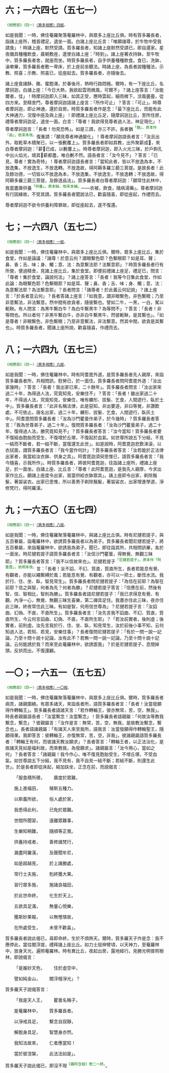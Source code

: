 # 六；一六四七（五七一）

<sup><font color="green">《相應部》（四一）[〈質多相應〉四經](https://github.com/gwsice/buddhism/blob/master/%E6%97%A9%E6%9C%9F/%E5%8D%97%E4%BC%A0%E7%9B%B8%E5%BA%94%E9%83%A8/04%E5%85%AD%E5%A4%84%E7%AF%87/41%20%E8%B4%A8%E5%A4%9A%E7%9B%B8%E5%BA%94.md#41_4)。</font></sup>

如是我聞：一時，佛住菴羅聚落菴羅林中，與眾多上座比丘俱。時有質多羅長者，詣諸上座所，稽首禮足，退坐一面。白諸上座比丘言：「唯願諸尊，於牛牧中受我請食」！時諸上座，默然受請。質多羅長者，知諸上座默然受請已，即自還家。星夜備具種種飲食，晨朝敷座，遣使白諸上座：「時到」。諸上座著衣持鉢，至牛牧中，質多羅長者舍，就座而坐。時質多羅長者，自手供養種種飲食。食已，洗鉢，澡嗽畢，質多羅長者敷一卑床，於上座前坐聽法。時諸上座，為長者說種種法，示教、照喜；示教、照喜已，從座起去。質多羅長者，亦隨後去。

諸上座食諸酥、酪、蜜飽滿，於春後月，熱時行路悶極。爾時，有一下座比丘，名摩訶迦，白諸上座：「今日大熱，我欲起雲雨微風，可爾不」？諸上座答言：「汝能爾者，佳」！時摩訶迦即入三昧，如其正受，應時雲起，細雨微下，涼風亹亹，從四方來。至精舍門，尊者摩訶迦語諸上座言：「所作可止」？答言：「可止」。時尊者摩訶迦，即止神通，還於自房。時質多羅長者作是念：「最下座比丘，而能有此大神通力，況復中座及與上座」！即禮諸上座比丘足，隨摩訶迦比丘，至所住房，禮尊者摩訶迦足，退坐一面。白言：「尊者！我欲得見尊者過人法，神足現化」！尊者摩訶迦言：「長者！勿見恐怖」。如是三請，亦三不許。長者猶<sup><font color="green">「猶」，原本作「由」，依宋本改。</font></sup>復重請：「願見尊者神通變化」！尊者摩訶迦語長者言：「汝且出外，取乾草木積聚已，以一張㲲覆上」。質多羅長者即如其教，出外聚薪成𧂐，來白尊者摩訶迦：「薪𧂐已成，以㲲覆上」。時尊者摩訶迦，即入火光三昧，於戶鉤孔中出火焰光，燒其𧂐薪都盡，唯白㲲不然。語長者言：「汝今見不」？答言：「已見，尊者！實為奇特」！尊者摩訶迦語長者言：「當知此者，皆以不放逸為本，不放逸集，不放逸生，不放逸轉。不放逸故，得阿耨多羅三藐三菩提。是故長者！此及餘功德，一切皆以不放逸為本，不放逸集，不放逸生，不放逸轉；不放逸故，得阿耨多羅三藐三菩提，及餘道品法」。質多羅長者白尊者摩訶迦：「願常住此林中，我當盡壽供養<sup><font color="green">「供養」，原本缺，依宋本補。</font></sup>——衣被，飲食，隨病湯藥」。尊者摩訶迦有行因緣故，不受其請。質多羅長者聞說法已，歡喜隨喜，即從座起，作禮而去。

尊者摩訶迦不欲令供養利障罪故，即從座起去，遂不復還。

# 七；一六四八（五七二）

<sup><font color="green">《相應部》（四一）[〈質多相應〉一經](https://github.com/gwsice/buddhism/blob/master/%E6%97%A9%E6%9C%9F/%E5%8D%97%E4%BC%A0%E7%9B%B8%E5%BA%94%E9%83%A8/04%E5%85%AD%E5%A4%84%E7%AF%87/41%20%E8%B4%A8%E5%A4%9A%E7%9B%B8%E5%BA%94.md#41_1)。</font></sup>

如是我聞：一時，佛住菴羅林中，與眾多上座比丘俱。爾時，眾多上座比丘，集於食堂，作如是論議：「諸尊！於意云何？謂眼繫色耶？色繫眼耶？如是耳、聲；鼻、香；舌、味；身、觸；意、法：為意繫法耶？法繫意耶」？時質多羅長者行有所營，便過精舍，見諸上座比丘，集於食堂。即便前禮諸上座足，禮足已，問言：「尊者！集於食堂，論說何法」？諸上座答言：「長者！我等今日集此食堂，作如此論：為眼繫色耶？色繫眼耶？如是耳、聲；鼻、香；舌、味；身、觸；意、法：為意繫法耶？為法繫意耶」？長者問言：「諸尊者！於此義云何記說」？諸上座言：「於長者意云何」？長者答諸上座言：「如我意，謂非眼繫色，非色繫眼；乃至非意繫法，非法繫意。然中間有欲貪者，隨彼繫也。譬如二牛，一黑，一白，駕以軛鞅。有人問言：為黑牛繫白牛？為白牛繫黑牛？為等問不」？答言：「長者！非等問也。所以者何？非黑牛繫白牛，亦非白牛繫黑牛，然彼軛鞅，是其繫也」。「如是尊者！非眼繫色，非色繫眼；乃至非意繫法，非法繫意。然其中間，欲貪是其繫也」。時質多羅長者，聞諸上座所說，歡喜隨喜，作禮而去。

# 八；一六四九（五七三）

<sup><font color="green">《相應部》（四一）[〈質多相應〉九經](https://github.com/gwsice/buddhism/blob/master/%E6%97%A9%E6%9C%9F/%E5%8D%97%E4%BC%A0%E7%9B%B8%E5%BA%94%E9%83%A8/04%E5%85%AD%E5%A4%84%E7%AF%87/41%20%E8%B4%A8%E5%A4%9A%E7%9B%B8%E5%BA%94.md#41_9)。</font></sup>

如是我聞：一時，佛住菴羅林中。時有阿耆毘外道，是質多羅長者先人親厚，來詣質多羅長者所，共相問訊，慰勞已，於一面住。質多羅長者問阿耆毘外道：「汝出家幾時」？答言：「長者！我出家已來，二十餘年」。質多羅長者問言：「汝出家來過二十年，為得過人法，究竟知見，安樂住不」？答言：「長者！雖出家過二十年，不得過人法，究竟知見，安樂住，唯有躶形、拔髮、乞食，人間遊行，臥於土中」。質多羅長者言：「此非名稱法律，此是惡知，非出要道，非曰等覺，非讚歎處，不可依止。唐名出家，過二十年，躶形、拔髮、乞食，人間遊行，臥灰土中」。阿耆毘問質多羅長者：「汝為沙門瞿曇作弟子，於今幾時」？質多羅長者答言：「我為世尊弟子，過二十年」。復問質多羅長者：「汝為沙門瞿曇弟子，過二十年，復得過人法，勝究竟知見不」？質多羅長者答言：「汝今當知！質多羅長者要不復經由胞胎而受生，不復增於丘塚，不復起於血氣。如世尊所說五下分結，不見一結而不斷者，若一結不斷，當復還生此世」。如是說時，阿耆毘迦悲歎涕淚，以衣拭面，謂質多羅長者言：「我今當作何計」？質多羅長者答言：「汝若能於正法律出家者，我當給汝衣鉢、供身之具」。阿耆毘迦須臾思惟已，語質多羅長者言：「我今隨喜，示我所作」。時質多羅長者，將彼阿耆毘迦，往詣諸上座所，禮諸上座足，於一面坐。白諸上座、比丘言：「尊者！此阿耆毘迦，是我先人親厚，今求出家作比丘。願諸上座度令出家，我當供給衣鉢眾具」。諸上座即令出家，剃除鬚髮，著袈裟衣。出家已思惟，所以善男子剃除鬚髮，著袈裟衣，出家增進學道，淨修梵行，得阿羅漢。

# 九；一六五〇（五七四）

<sup><font color="green">《相應部》（四一）[〈質多相應〉八經](https://github.com/gwsice/buddhism/blob/master/%E6%97%A9%E6%9C%9F/%E5%8D%97%E4%BC%A0%E7%9B%B8%E5%BA%94%E9%83%A8/04%E5%85%AD%E5%A4%84%E7%AF%87/41%20%E8%B4%A8%E5%A4%9A%E7%9B%B8%E5%BA%94.md#41_8)。</font></sup>

如是我聞：一時，佛住菴羅聚落菴羅林中，與諸上座比丘俱。時有尼揵若提子，與五百眷屬，詣菴羅林中，欲誘質多羅長者以為弟子。質多羅長者聞尼揵若提子，將五百眷屬，來詣菴羅林中，欲誘我為弟子。聞已，即往詣其所，共相問訊畢，各於一面坐。時尼揵若提子語質多羅長者言：「汝信沙門瞿曇，得無覺、無觀三昧耶」？質多羅長者答言：「我不以信故來也」。尼揵若提子<sup><font color="green">「尼揵若提子」，原本作「阿耆毘」，依明本改。</font></sup>言：「長者！汝不諂、不幻、質直，質直所生，長者若能息有覺、有觀者，亦能以繩繫縛於風；若能息有覺、有觀者，亦可以一把土，斷恆水流。我於行、住、坐、臥，智見常生」。質多羅長者問尼揵若提子：「為信在前耶？為智在前耶？信之與智，何者為先？何者為勝」？尼揵若提子答言：「信應在前，然後有智，信、智相比，智則為勝」。質多羅長者語尼揵若提子：「我已求得息有覺、有觀，內淨一心，無覺、無觀三昧生喜樂，第二禪具足住。我晝亦住此三昧，夜亦住此三昧，終夜常住此三昧。有如是智，何用信世尊為」？尼揵若提子言：「汝諂曲、幻偽、不直，不直所生」。質多羅長者言：「汝先言我不諂曲、不幻、質直，質直所生，今云何言諂曲、幻偽、不直，不直所生耶」？「若汝前實者，後則虛；後實者，前則虛。汝先言我於行、住、坐、臥，知見常生，汝於前後小事不知，云何知過人法，若知、若見，安樂住事」？長者復問尼揵若提子：「有於一問一說一記論，乃至十問十說十記論，汝有此不？若無一問一說一記論，乃至十問十說十記論，云何能誘於我？而來至此菴羅林中，欲誘誑我」？於是尼揵若提子，息閉掉頭，反拱而出，不復還顧。

# 一〇；一六五一（五七五）

<sup><font color="green">《相應部》（四一）[〈質多相應〉一〇經](https://github.com/gwsice/buddhism/blob/master/%E6%97%A9%E6%9C%9F/%E5%8D%97%E4%BC%A0%E7%9B%B8%E5%BA%94%E9%83%A8/04%E5%85%AD%E5%A4%84%E7%AF%87/41%20%E8%B4%A8%E5%A4%9A%E7%9B%B8%E5%BA%94.md#41_10)。</font></sup>

如是我聞：一時，佛住菴羅聚落菴羅林中，與眾多上座比丘俱。爾時，質多羅長者病苦，諸親圍繞。有眾多諸天，來詣長者所，語質多羅長者言：「長者！汝當發願得作轉輪王」。質多羅長者語諸天言：「若作轉輪王，彼亦無常，苦，空，無我」。時長者親屬語長者：「汝當繫念！汝當繫念」！質多羅長者語親屬：「何故汝等教我繫念，繫念」？彼親屬言：「汝作是言：無常，苦，空，無我，是故教汝繫念，繫念也」。長者語諸親屬：「有諸天人來至我所，語我言：汝當發願得作轉輪聖王，隨願得果。我即答言：彼轉輪王，亦復無常，苦，空，非我」。彼諸親屬語質多羅長者：「轉輪王有何，而彼諸天教汝願求」？長者答言：「轉輪王者，以正法治化，是故諸天見如是福利故，而來教我，為發願求」。諸親屬言：「汝今用心，當如之何」？長者答言：「諸親屬！我今作心，唯不復見胞胎受生，不增丘塚，不受血氣。如世尊說五下分結，我不見有，我不自見一結不斷；若結不斷，則還生此世」。於是長者即從床起，結加趺坐，正念在前，而說偈言：

&emsp;&emsp;「服食積所積，&emsp;&emsp;廣度於眾難，

&emsp;&emsp;施上進福田，&emsp;&emsp;殖斯五種力。

&emsp;&emsp;以斯義所欲，&emsp;&emsp;俗人處於家，

&emsp;&emsp;我悉得此利，&emsp;&emsp;已免於眾難。

&emsp;&emsp;世間所聞習，&emsp;&emsp;遠離眾難事，

&emsp;&emsp;生樂知稍難，&emsp;&emsp;隨順等正覺。

&emsp;&emsp;供養持戒者，&emsp;&emsp;善修諸梵行，

&emsp;&emsp;漏盡阿羅漢，&emsp;&emsp;及聲聞牟尼，

&emsp;&emsp;如是超越見，&emsp;&emsp;於上諸勝處，

&emsp;&emsp;常行士夫施，&emsp;&emsp;剋終獲大果。

&emsp;&emsp;習行眾多施，&emsp;&emsp;施諸良福田，

&emsp;&emsp;於此世命終，&emsp;&emsp;化生於天上。

&emsp;&emsp;五欲具足滿，&emsp;&emsp;無量心悅樂，

&emsp;&emsp;獲斯妙果報，&emsp;&emsp;以無慳悋故，

&emsp;&emsp;在所處受生，&emsp;&emsp;未曾不歡喜」。

質多羅長者說此偈已，尋即命終，生於不煩熱天。爾時，質多羅天子作是念：我不應停此，當往閻浮提，禮拜諸上座比丘。如力士屈伸臂頃，以天神力，至菴羅林中，放身天光，遍照菴羅林。時有異比丘，夜起出房，露地經行。見勝光明普照樹林，即說偈言：

&emsp;&emsp;「是誰妙天色，&emsp;&emsp;住於虛空中，

&emsp;&emsp;譬如純金山，&emsp;&emsp;閻浮檀淨光」？

質多羅天子說偈答言：

&emsp;&emsp;「我是天人王，&emsp;&emsp;瞿曇名稱子，

&emsp;&emsp;是菴羅林中，&emsp;&emsp;質多羅長者。

&emsp;&emsp;以淨戒具足，&emsp;&emsp;繫念自寂靜，

&emsp;&emsp;解脫身具足，&emsp;&emsp;智慧身亦然。

&emsp;&emsp;我知法故來，&emsp;&emsp;仁者應當知！

&emsp;&emsp;當於彼涅槃，&emsp;&emsp;此法法如是」。

質多羅天子說此偈已，即沒不現<sup><font color="green">《雜阿含經》卷二一終。</font></sup>。